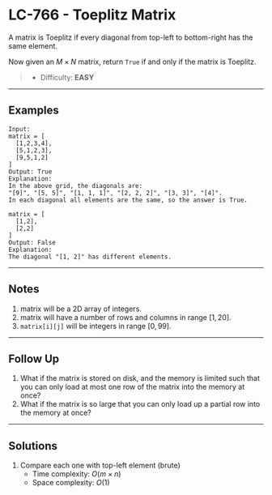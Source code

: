 # LC-766 - Toeplitz Matrix

A matrix is Toeplitz if every diagonal from top-left to bottom-right has the same element.

Now given an $M \times N$ matrix, return `True` if and only if the matrix is Toeplitz.

> * Difficulty: **EASY**

---
## Examples

```
Input:
matrix = [
  [1,2,3,4],
  [5,1,2,3],
  [9,5,1,2]
]
Output: True
Explanation:
In the above grid, the diagonals are:
"[9]", "[5, 5]", "[1, 1, 1]", "[2, 2, 2]", "[3, 3]", "[4]".
In each diagonal all elements are the same, so the answer is True.
```

```
matrix = [
  [1,2],
  [2,2]
]
Output: False
Explanation:
The diagonal "[1, 2]" has different elements.
```

---
## Notes

1. matrix will be a 2D array of integers.
2. matrix will have a number of rows and columns in range $[1, 20]$.
3. `matrix[i][j]` will be integers in range $[0, 99]$.

---
## Follow Up

1. What if the matrix is stored on disk, and the memory is limited such that you can only load at most one row of the matrix into the memory at once?
2. What if the matrix is so large that you can only load up a partial row into the memory at once?

---
## Solutions

1. Compare each one with top-left element (brute)
    * Time complexity: $O(m \times n)$
    * Space complexity: $O(1)$
